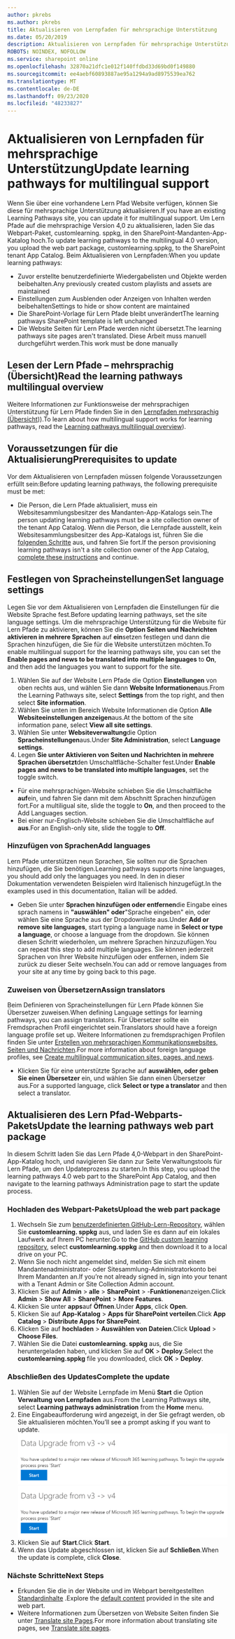 ```yaml
---
author: pkrebs
ms.author: pkrebs
title: Aktualisieren von Lernpfaden für mehrsprachige Unterstützung
ms.date: 05/20/2019
description: Aktualisieren von Lernpfaden für mehrsprachige Unterstützung
ROBOTS: NOINDEX, NOFOLLOW
ms.service: sharepoint online
ms.openlocfilehash: 32870a21dfc1e012f140ffdbd33d69bd0f149880
ms.sourcegitcommit: ee4aebf60893887ae95a1294a9ad8975539ea762
ms.translationtype: MT
ms.contentlocale: de-DE
ms.lasthandoff: 09/23/2020
ms.locfileid: "48233827"
---
```

# <a name="update-learning-pathways-for-multilingual-support"></a><span data-ttu-id="32cd3-103">Aktualisieren von Lernpfaden für mehrsprachige Unterstützung</span><span class="sxs-lookup"><span data-stu-id="32cd3-103">Update learning pathways for multilingual support</span></span>
<span data-ttu-id="32cd3-104">Wenn Sie über eine vorhandene Lern Pfad Website verfügen, können Sie diese für mehrsprachige Unterstützung aktualisieren.</span><span class="sxs-lookup"><span data-stu-id="32cd3-104">If you have an existing Learning Pathways site, you can update it for multilingual support.</span></span> <span data-ttu-id="32cd3-105">Um Lern Pfade auf die mehrsprachige Version 4,0 zu aktualisieren, laden Sie das Webpart-Paket, customlearning. sppkg, in den SharePoint-Mandanten-App-Katalog hoch.</span><span class="sxs-lookup"><span data-stu-id="32cd3-105">To update learning pathways to the multilingual 4.0 version, you upload the web part package, customlearning.sppkg, to the SharePoint tenant App Catalog.</span></span> <span data-ttu-id="32cd3-106">Beim Aktualisieren von Lernpfaden:</span><span class="sxs-lookup"><span data-stu-id="32cd3-106">When you update learning pathways:</span></span>  

- <span data-ttu-id="32cd3-107">Zuvor erstellte benutzerdefinierte Wiedergabelisten und Objekte werden beibehalten.</span><span class="sxs-lookup"><span data-stu-id="32cd3-107">Any previously created custom playlists and assets are maintained</span></span>
- <span data-ttu-id="32cd3-108">Einstellungen zum Ausblenden oder Anzeigen von Inhalten werden beibehalten</span><span class="sxs-lookup"><span data-stu-id="32cd3-108">Settings to hide or show content are maintained</span></span>
- <span data-ttu-id="32cd3-109">Die SharePoint-Vorlage für Lern Pfade bleibt unverändert</span><span class="sxs-lookup"><span data-stu-id="32cd3-109">The learning pathways SharePoint template is left unchanged</span></span>
- <span data-ttu-id="32cd3-110">Die Website Seiten für Lern Pfade werden nicht übersetzt.</span><span class="sxs-lookup"><span data-stu-id="32cd3-110">The learning pathways site pages aren't translated.</span></span> <span data-ttu-id="32cd3-111">Diese Arbeit muss manuell durchgeführt werden.</span><span class="sxs-lookup"><span data-stu-id="32cd3-111">This work must be done manually</span></span>

## <a name="read-the-learning-pathways-multilingual-overview"></a><span data-ttu-id="32cd3-112">Lesen der Lern Pfade – mehrsprachig (Übersicht)</span><span class="sxs-lookup"><span data-stu-id="32cd3-112">Read the learning pathways multilingual overview</span></span>
<span data-ttu-id="32cd3-113">Weitere Informationen zur Funktionsweise der mehrsprachigen Unterstützung für Lern Pfade finden Sie in den [Lernpfaden mehrsprachig (Übersicht](custom_overview_ml.md))).</span><span class="sxs-lookup"><span data-stu-id="32cd3-113">To learn about how multilingual support works for learning pathways, read the [Learning pathways multilingual overview](custom_overview_ml.md)).</span></span> 

## <a name="prerequisites-to-update"></a><span data-ttu-id="32cd3-114">Voraussetzungen für die Aktualisierung</span><span class="sxs-lookup"><span data-stu-id="32cd3-114">Prerequisites to update</span></span>
<span data-ttu-id="32cd3-115">Vor dem Aktualisieren von Lernpfaden müssen folgende Voraussetzungen erfüllt sein:</span><span class="sxs-lookup"><span data-stu-id="32cd3-115">Before updating learning pathways, the following prerequisite must be met:</span></span>
- <span data-ttu-id="32cd3-116">Die Person, die Lern Pfade aktualisiert, muss ein Websitesammlungsbesitzer des Mandanten-App-Katalogs sein.</span><span class="sxs-lookup"><span data-stu-id="32cd3-116">The person updating learning pathways must be a site collection owner of the tenant App Catalog.</span></span> <span data-ttu-id="32cd3-117">Wenn die Person, die Lernpfade ausstellt, kein Websitesammlungsbesitzer des App-Katalogs ist, führen Sie die [folgenden Schritte](addappadmin.md) aus, und fahren Sie fort.</span><span class="sxs-lookup"><span data-stu-id="32cd3-117">If the person provisioning learning pathways isn't a site collection owner of the App Catalog, [complete these instructions](addappadmin.md) and continue.</span></span> 

## <a name="set-language-settings"></a><span data-ttu-id="32cd3-118">Festlegen von Spracheinstellungen</span><span class="sxs-lookup"><span data-stu-id="32cd3-118">Set language settings</span></span> 
<span data-ttu-id="32cd3-119">Legen Sie vor dem Aktualisieren von Lernpfaden die Einstellungen für die Website Sprache fest.</span><span class="sxs-lookup"><span data-stu-id="32cd3-119">Before updating learning pathways, set the site language settings.</span></span> <span data-ttu-id="32cd3-120">Um die mehrsprachige Unterstützung für die Website für Lern Pfade zu aktivieren, können Sie die **Option Seiten und Nachrichten aktivieren in mehrere Sprachen** auf **ein**setzen festlegen und dann die Sprachen hinzufügen, die Sie für die Website unterstützen möchten.</span><span class="sxs-lookup"><span data-stu-id="32cd3-120">To enable multilingual support for the learning pathways site, you can set the **Enable pages and news to be translated into multiple languages** to **On**, and then add the languages you want to support for the site.</span></span>
1.  <span data-ttu-id="32cd3-121">Wählen Sie auf der Website Lern Pfade die Option **Einstellungen** von oben rechts aus, und wählen Sie dann **Website Informationen**aus.</span><span class="sxs-lookup"><span data-stu-id="32cd3-121">From the Learning Pathways site, select **Settings** from the top right, and then select **Site information**.</span></span>
2.  <span data-ttu-id="32cd3-122">Wählen Sie unten im Bereich Website Informationen die Option **Alle Websiteeinstellungen anzeigen**aus.</span><span class="sxs-lookup"><span data-stu-id="32cd3-122">At the bottom of the site information pane, select **View all site settings**.</span></span>
3.  <span data-ttu-id="32cd3-123">Wählen Sie unter **Websiteverwaltung**die Option **Spracheinstellungen**aus.</span><span class="sxs-lookup"><span data-stu-id="32cd3-123">Under **Site Administration**, select **Language settings**.</span></span>
4.  <span data-ttu-id="32cd3-124">Legen **Sie unter Aktivieren von Seiten und Nachrichten in mehrere Sprachen übersetzt**den Umschaltfläche-Schalter fest.</span><span class="sxs-lookup"><span data-stu-id="32cd3-124">Under **Enable pages and news to be translated into multiple languages**, set the toggle switch.</span></span> 
- <span data-ttu-id="32cd3-125">Für eine mehrsprachigen-Website schieben Sie die Umschaltfläche **auf**ein, und fahren Sie dann mit dem Abschnitt Sprachen hinzufügen fort.</span><span class="sxs-lookup"><span data-stu-id="32cd3-125">For a multiligual site, slide the toggle to **On**, and then proceed to the Add Languages section.</span></span> 
- <span data-ttu-id="32cd3-126">Bei einer nur-Englisch-Website schieben Sie die Umschaltfläche auf **aus**.</span><span class="sxs-lookup"><span data-stu-id="32cd3-126">For an English-only site, slide the toggle to **Off**.</span></span>

### <a name="add-languages"></a><span data-ttu-id="32cd3-127">Hinzufügen von Sprachen</span><span class="sxs-lookup"><span data-stu-id="32cd3-127">Add languages</span></span>
<span data-ttu-id="32cd3-128">Lern Pfade unterstützen neun Sprachen, Sie sollten nur die Sprachen hinzufügen, die Sie benötigen.</span><span class="sxs-lookup"><span data-stu-id="32cd3-128">Learning pathways supports nine languages, you should add only the languages you need.</span></span> <span data-ttu-id="32cd3-129">In den in dieser Dokumentation verwendeten Beispielen wird Italienisch hinzugefügt.</span><span class="sxs-lookup"><span data-stu-id="32cd3-129">In the examples used in this documentation, Italian will be added.</span></span> 
- <span data-ttu-id="32cd3-130">Geben Sie unter **Sprachen hinzufügen oder entfernen**die Eingabe eines sprach namens in **"auswählen" oder**"Sprache eingeben" ein, oder wählen Sie eine Sprache aus der Dropdownliste aus.</span><span class="sxs-lookup"><span data-stu-id="32cd3-130">Under **Add or remove site languages**, start typing a language name in **Select or type a language**, or choose a language from the dropdown.</span></span> <span data-ttu-id="32cd3-131">Sie können diesen Schritt wiederholen, um mehrere Sprachen hinzuzufügen.</span><span class="sxs-lookup"><span data-stu-id="32cd3-131">You can repeat this step to add multiple languages.</span></span> <span data-ttu-id="32cd3-132">Sie können jederzeit Sprachen von Ihrer Website hinzufügen oder entfernen, indem Sie zurück zu dieser Seite wechseln.</span><span class="sxs-lookup"><span data-stu-id="32cd3-132">You can add or remove languages from your site at any time by going back to this page.</span></span>
 
### <a name="assign-translators"></a><span data-ttu-id="32cd3-133">Zuweisen von Übersetzern</span><span class="sxs-lookup"><span data-stu-id="32cd3-133">Assign translators</span></span>
<span data-ttu-id="32cd3-134">Beim Definieren von Spracheinstellungen für Lern Pfade können Sie Übersetzer zuweisen.</span><span class="sxs-lookup"><span data-stu-id="32cd3-134">When defining Language settings for learning pathways, you can assign translators.</span></span> <span data-ttu-id="32cd3-135">Für Übersetzer sollte ein Fremdsprachen Profil eingerichtet sein.</span><span class="sxs-lookup"><span data-stu-id="32cd3-135">Translators should have a foreign language profile set up.</span></span> <span data-ttu-id="32cd3-136">Weitere Informationen zu fremdsprachigen Profilen finden Sie unter [Erstellen von mehrsprachigen Kommunikationswebsites, Seiten und Nachrichten](https://support.office.com/article/2bb7d610-5453-41c6-a0e8-6f40b3ed750c).</span><span class="sxs-lookup"><span data-stu-id="32cd3-136">For more information about foreign language profiles, see [Create multilingual communication sites, pages, and news](https://support.office.com/article/2bb7d610-5453-41c6-a0e8-6f40b3ed750c).</span></span>  
- <span data-ttu-id="32cd3-137">Klicken Sie für eine unterstützte Sprache auf **auswählen, oder geben Sie einen Übersetzer** ein, und wählen Sie dann einen Übersetzer aus.</span><span class="sxs-lookup"><span data-stu-id="32cd3-137">For a supported language, click **Select or type a translator** and then select a translator.</span></span> 

## <a name="update-the-learning-pathways-web-part-package"></a><span data-ttu-id="32cd3-138">Aktualisieren des Lern Pfad-Webparts-Pakets</span><span class="sxs-lookup"><span data-stu-id="32cd3-138">Update the learning pathways web part package</span></span>
<span data-ttu-id="32cd3-139">In diesem Schritt laden Sie das Lern Pfade 4,0-Webpart in den SharePoint-App-Katalog hoch, und navigieren Sie dann zur Seite Verwaltungstools für Lern Pfade, um den Updateprozess zu starten.</span><span class="sxs-lookup"><span data-stu-id="32cd3-139">In this step, you upload the learning pathways 4.0 web part to the SharePoint App Catalog, and then navigate to the learning pathways Administration page to start the update process.</span></span>

### <a name="upload-the-web-part-package"></a><span data-ttu-id="32cd3-140">Hochladen des Webpart-Pakets</span><span class="sxs-lookup"><span data-stu-id="32cd3-140">Upload the web part package</span></span>
1.  <span data-ttu-id="32cd3-141">Wechseln Sie zum [benutzerdefinierten GitHub-Lern-Repository](https://github.com/pnp/custom-learning-office-365/tree/master/webpart), wählen Sie **customlearning. sppkg** aus, und laden Sie es dann auf ein lokales Laufwerk auf Ihrem PC herunter.</span><span class="sxs-lookup"><span data-stu-id="32cd3-141">Go to the [GitHub custom learning repository](https://github.com/pnp/custom-learning-office-365/tree/master/webpart), select **customlearning.sppkg** and then download it to a local drive on your PC.</span></span> 
2.  <span data-ttu-id="32cd3-142">Wenn Sie noch nicht angemeldet sind, melden Sie sich mit einem Mandantenadministrator- oder Sitesammlung-Administratorkonto bei Ihrem Mandanten an.</span><span class="sxs-lookup"><span data-stu-id="32cd3-142">If you’re not already signed in, sign into your tenant with a Tenant Admin or Site Collection Admin account.</span></span> 
3.  <span data-ttu-id="32cd3-143">Klicken Sie auf **Admin**  >  **alle**  >  **SharePoint**  >  -**Funktionen**anzeigen.</span><span class="sxs-lookup"><span data-stu-id="32cd3-143">Click **Admin** > **Show All** > **SharePoint** > **More Features**.</span></span> 
4.  <span data-ttu-id="32cd3-144">Klicken Sie unter **apps**auf **Öffnen**.</span><span class="sxs-lookup"><span data-stu-id="32cd3-144">Under **Apps**, click **Open**.</span></span> 
5.  <span data-ttu-id="32cd3-145">Klicken Sie auf **App-Katalog**  >  **Apps für SharePoint verteilen**.</span><span class="sxs-lookup"><span data-stu-id="32cd3-145">Click **App Catalog** > **Distribute Apps for SharePoint**.</span></span> 
6.  <span data-ttu-id="32cd3-146">Klicken Sie auf **hochladen**  >  **Auswählen von Dateien**.</span><span class="sxs-lookup"><span data-stu-id="32cd3-146">Click **Upload** > **Choose Files**.</span></span> 
7.  <span data-ttu-id="32cd3-147">Wählen Sie die Datei **customlearning. sppkg** aus, die Sie heruntergeladen haben, und klicken Sie auf **OK**  >  **Deploy**.</span><span class="sxs-lookup"><span data-stu-id="32cd3-147">Select the **customlearning.sppkg** file you downloaded, click **OK** > **Deploy**.</span></span> 

### <a name="complete-the-update"></a><span data-ttu-id="32cd3-148">Abschließen des Updates</span><span class="sxs-lookup"><span data-stu-id="32cd3-148">Complete the update</span></span>
1.  <span data-ttu-id="32cd3-149">Wählen Sie auf der Website Lernpfade im Menü **Start** die Option **Verwaltung von Lernpfaden** aus.</span><span class="sxs-lookup"><span data-stu-id="32cd3-149">From the Learning Pathways site, select **Learning pathways administration** from the **Home** menu.</span></span> 
2.  <span data-ttu-id="32cd3-150">Eine Eingabeaufforderung wird angezeigt, in der Sie gefragt werden, ob Sie aktualisieren möchten.</span><span class="sxs-lookup"><span data-stu-id="32cd3-150">You’ll see a prompt asking if you want to update.</span></span> 
<span data-ttu-id="32cd3-151">![custom_update_adminprompt_ml.png](media/custom_update_adminprompt_ml.png)</span><span class="sxs-lookup"><span data-stu-id="32cd3-151">![custom_update_adminprompt_ml.png](media/custom_update_adminprompt_ml.png)</span></span>
3.  <span data-ttu-id="32cd3-152">Klicken Sie auf **Start**.</span><span class="sxs-lookup"><span data-stu-id="32cd3-152">Click **Start**.</span></span> 
4. <span data-ttu-id="32cd3-153">Wenn das Update abgeschlossen ist, klicken Sie auf **Schließen**.</span><span class="sxs-lookup"><span data-stu-id="32cd3-153">When the update is complete, click **Close**.</span></span> 

### <a name="next-steps"></a><span data-ttu-id="32cd3-154">Nächste Schritte</span><span class="sxs-lookup"><span data-stu-id="32cd3-154">Next Steps</span></span>
- <span data-ttu-id="32cd3-155">Erkunden Sie die in der Website und im Webpart bereitgestellten [Standardinhalte](custom_exploresite.md) .</span><span class="sxs-lookup"><span data-stu-id="32cd3-155">Explore the [default content](custom_exploresite.md) provided in the site and web part.</span></span>
- <span data-ttu-id="32cd3-156">Weitere Informationen zum Übersetzen von Website Seiten finden Sie unter [Translate site Pages](custom_translate_page_ml.md).</span><span class="sxs-lookup"><span data-stu-id="32cd3-156">For more information about translating site pages, see [Translate site pages](custom_translate_page_ml.md).</span></span> 

